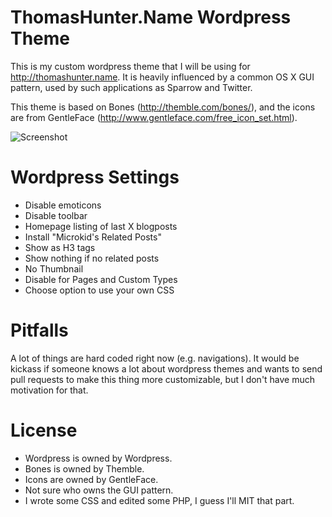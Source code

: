 # ThomasHunter.Name Wordpress Theme

This is my custom wordpress theme that I will be using for http://thomashunter.name.
It is heavily influenced by a common OS X GUI pattern, used by such applications as
Sparrow and Twitter.

This theme is based on Bones (http://themble.com/bones/), and the icons are from
GentleFace (http://www.gentleface.com/free_icon_set.html).

![Screenshot](https://raw.github.com/tlhunter/thomashunter.name/master/screenshot.png)

# Wordpress Settings

* Disable emoticons
* Disable toolbar
* Homepage listing of last X blogposts
* Install "Microkid's Related Posts"
 * Show as H3 tags
 * Show nothing if no related posts
 * No Thumbnail
 * Disable for Pages and Custom Types
 * Choose option to use your own CSS

# Pitfalls

A lot of things are hard coded right now (e.g. navigations). It would be kickass if
someone knows a lot about wordpress themes and wants to send pull requests to make
this thing more customizable, but I don't have much motivation for that.

# License

* Wordpress is owned by Wordpress.
* Bones is owned by Themble.
* Icons are owned by GentleFace.
* Not sure who owns the GUI pattern.
* I wrote some CSS and edited some PHP, I guess I'll MIT that part.
